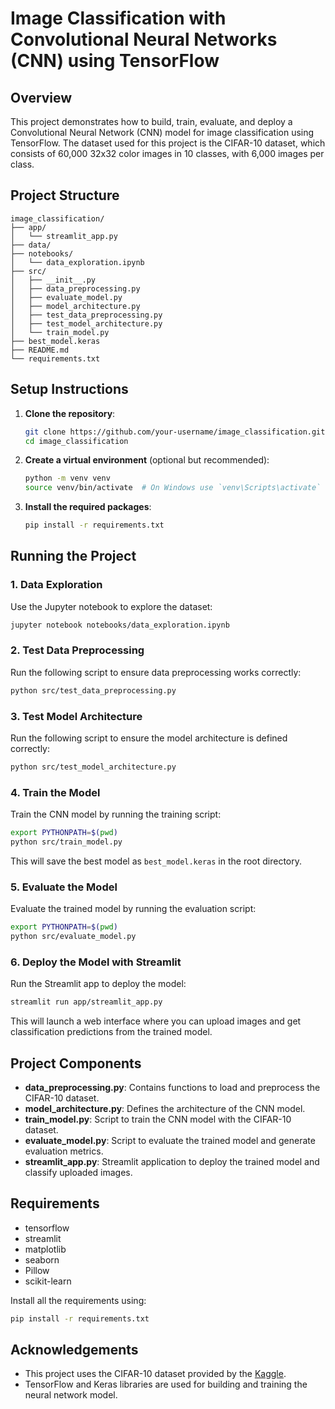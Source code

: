 # Image Classification with Convolutional Neural Networks (CNN) using TensorFlow

## Overview

This project demonstrates how to build, train, evaluate, and deploy a Convolutional Neural Network (CNN) model for image classification using TensorFlow. The dataset used for this project is the CIFAR-10 dataset, which consists of 60,000 32x32 color images in 10 classes, with 6,000 images per class.

## Project Structure

```
image_classification/
├── app/
│   └── streamlit_app.py
├── data/
├── notebooks/
│   └── data_exploration.ipynb
├── src/
│   ├── __init__.py
│   ├── data_preprocessing.py
│   ├── evaluate_model.py
│   ├── model_architecture.py
│   ├── test_data_preprocessing.py
│   ├── test_model_architecture.py
│   └── train_model.py
├── best_model.keras
├── README.md
└── requirements.txt
```

## Setup Instructions

1. **Clone the repository**:
    ```bash
    git clone https://github.com/your-username/image_classification.git
    cd image_classification
    ```

2. **Create a virtual environment** (optional but recommended):
    ```bash
    python -m venv venv
    source venv/bin/activate  # On Windows use `venv\Scripts\activate`
    ```

3. **Install the required packages**:
    ```bash
    pip install -r requirements.txt
    ```

## Running the Project

### 1. Data Exploration

Use the Jupyter notebook to explore the dataset:
```bash
jupyter notebook notebooks/data_exploration.ipynb
```

### 2. Test Data Preprocessing

Run the following script to ensure data preprocessing works correctly:
```bash
python src/test_data_preprocessing.py
```

### 3. Test Model Architecture

Run the following script to ensure the model architecture is defined correctly:
```bash
python src/test_model_architecture.py
```

### 4. Train the Model

Train the CNN model by running the training script:
```bash
export PYTHONPATH=$(pwd)
python src/train_model.py
```
This will save the best model as `best_model.keras` in the root directory.

### 5. Evaluate the Model

Evaluate the trained model by running the evaluation script:
```bash
export PYTHONPATH=$(pwd)
python src/evaluate_model.py
```

### 6. Deploy the Model with Streamlit

Run the Streamlit app to deploy the model:
```bash
streamlit run app/streamlit_app.py
```

This will launch a web interface where you can upload images and get classification predictions from the trained model.

## Project Components

- **data_preprocessing.py**: Contains functions to load and preprocess the CIFAR-10 dataset.
- **model_architecture.py**: Defines the architecture of the CNN model.
- **train_model.py**: Script to train the CNN model with the CIFAR-10 dataset.
- **evaluate_model.py**: Script to evaluate the trained model and generate evaluation metrics.
- **streamlit_app.py**: Streamlit application to deploy the trained model and classify uploaded images.

## Requirements

- tensorflow
- streamlit
- matplotlib
- seaborn
- Pillow
- scikit-learn

Install all the requirements using:
```bash
pip install -r requirements.txt
```

## Acknowledgements

- This project uses the CIFAR-10 dataset provided by the [Kaggle](https://www.cs.toronto.edu/~kriz/cifar.html).
- TensorFlow and Keras libraries are used for building and training the neural network model.
